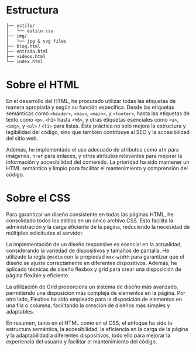 # Estructura
```text
├── estilo/
│   └── estilo.css
├── img/
|   └── jpg & svg files
├── blog.html
├── entrada.html
├── videos.html
└── index.html
```
# Sobre el HTML

En el desarrollo del HTML, he procurado utilizar todas las etiquetas de manera apropiada y según su función específica. Desde las etiquetas semánticas como `<header>`, `<nav>`, `<main>`, y `<footer>`, hasta las etiquetas de texto como `<p>`, `<h1>` hasta `<h6>`, y otras etiquetas esenciales como `<a>`, `<img>`, y `<ul>` / `<li>` para listas. Esta práctica no solo mejora la estructura y legibilidad del código, sino que también contribuye al SEO y la accesibilidad del sitio web.

Además, he implementado el uso adecuado de atributos como `alt` para imágenes, `href` para enlaces, y otros atributos relevantes para mejorar la información y accesibilidad del contenido. La prioridad ha sido mantener un HTML semántico y limpio para facilitar el mantenimiento y comprensión del código.

# Sobre el CSS

Para garantizar un diseño consistente en todas las páginas HTML, he consolidado todos los estilos en un único archivo CSS. Esto facilita la administración y la carga eficiente de la página, reduciendo la necesidad de múltiples solicitudes al servidor.

La implementación de un diseño responsive es esencial en la actualidad, considerando la variedad de dispositivos y tamaños de pantalla. He utilizado la regla `@media` con la propiedad `max-width` para garantizar que el diseño se ajuste correctamente en diferentes dispositivos. Además, he aplicado técnicas de diseño flexbox y grid para crear una disposición de página flexible y eficiente.

La utilización de Grid proporciona un sistema de diseño más avanzado, permitiendo una disposición más compleja de elementos en la página. Por otro lado, Flexbox ha sido empleado para la disposición de elementos en una fila o columna, facilitando la creación de diseños más simples y adaptables.

En resumen, tanto en el HTML como en el CSS, el enfoque ha sido la estructura semántica, la accesibilidad, la eficiencia en la carga de la página y la adaptabilidad a diferentes dispositivos, todo ello para mejorar la experiencia del usuario y facilitar el mantenimiento del código.




